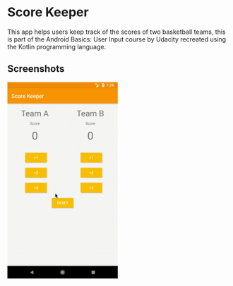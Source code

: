 # Score Keeper

This app helps users keep track of the scores of two basketball teams, this is part of the
Android Basics: User Input course by Udacity recreated using the Kotlin programming language.

## Screenshots

<img src="screenshots/main_screen.gif" alt="Main screen" width="250" />
